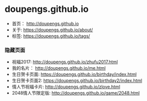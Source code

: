 # doupengs.github.io

- 首页： http://doupengs.github.io
- 关于: https://doupengs.github.io/about/
- 标签: https://doupengs.github.io/tags/

### 隐藏页面

- 祝福2017: http://doupengs.github.io/zhufu2017.html
- 我的名片： http://doupengs.github.io/me.html
- 生日贺卡页面: https://doupengs.github.io/birthday/index.html
- 生日贺卡页面2: https://doupengs.github.io/birthday2/index.html
- 情人节祝福卡片: http://doupengs.github.io/zlove.html
- 2048情人节限定版: http://doupengs.github.io/game/2048.html
